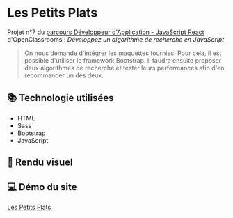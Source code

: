 # Les Petits Plats

Projet n°7 du [parcours Développeur d'Application - JavaScript React](https://openclassrooms.com/fr/paths/516-developpeur-dapplication-javascript-react) d'OpenClassrooms : _Développez un algorithme de recherche en JavaScript_.

> On nous demande d'intégrer les maquettes fournies. Pour cela, il est possible d'utiliser le framework Bootstrap. Il faudra ensuite proposer deux algorithmes de recherche et tester leurs performances afin d'en recommander un des deux.

## 📚 Technologie utilisées

- HTML
- Sass
- Bootstrap
- JavaScript

## 📎 Rendu visuel

## 💻 Démo du site

[Les Petits Plats](https://clementstorne.github.io/)
